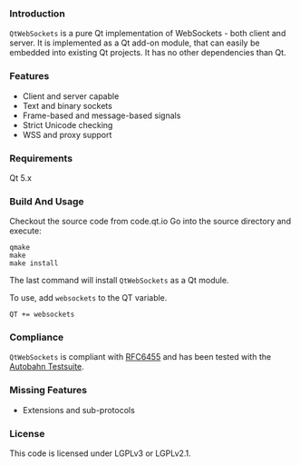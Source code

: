 ### Introduction
`QtWebSockets` is a pure Qt implementation of WebSockets - both client and server.
It is implemented as a Qt add-on module, that can easily be embedded into existing Qt projects. It has no other dependencies than Qt.

### Features
* Client and server capable
* Text and binary sockets
* Frame-based and message-based signals
* Strict Unicode checking
* WSS and proxy support

### Requirements
Qt 5.x

### Build And Usage
Checkout the source code from code.qt.io
Go into the source directory and execute:

    qmake
    make
    make install


The last command will install `QtWebSockets` as a Qt module.

To use, add `websockets` to the QT variable.

`QT += websockets`

### Compliance
`QtWebSockets` is compliant with [RFC6455](http://datatracker.ietf.org/doc/rfc6455/?include_text=1) and has been tested with the [Autobahn Testsuite](http://autobahn.ws/testsuite).

### Missing Features
* Extensions and sub-protocols

### License
This code is licensed under LGPLv3 or LGPLv2.1.

